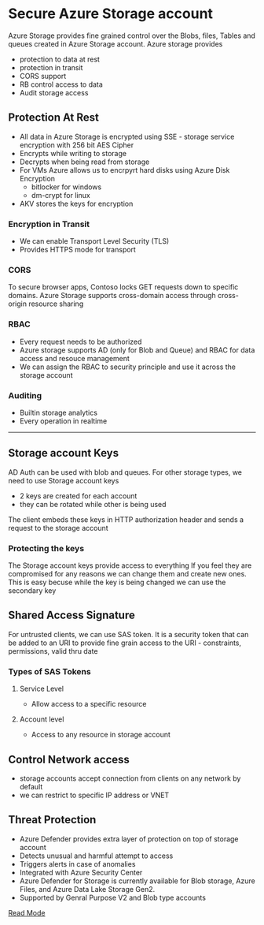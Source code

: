 # Secure Azure Storage account

Azure Storage provides fine grained control over the Blobs, files, Tables and queues created in Azure Storage account. Azure storage provides

- protection to data at rest
- protection in transit
- CORS support
- RB control access to data
- Audit storage access

## Protection At Rest

- All data in Azure Storage is encrypted using SSE - storage service encryption with 256 bit AES Cipher
- Encrypts while writing to storage
- Decrypts when being read from storage
- For VMs Azure allows us to encrpyrt hard disks using Azure Disk Encryption
  - bitlocker for windows
  - dm-crypt for linux
- AKV stores the keys for encryption

### Encryption in Transit

- We can enable Transport Level Security (TLS)
- Provides HTTPS mode for transport

### CORS

To secure browser apps, Contoso locks GET requests down to specific domains. Azure Storage supports cross-domain access through cross-origin resource sharing

### RBAC

- Every request needs to be authorized
- Azure storage supports AD (only for Blob and Queue) and RBAC for data access and resouce management
- We can assign the RBAC to security principle and use it across the storage account

### Auditing

- Builtin storage analytics
- Every operation in realtime

---

## Storage account Keys

AD Auth can be used with blob and queues. For other storage types, we need to use Storage account keys

- 2 keys are created for each account
- they can be rotated while other is being used

The client embeds these keys in HTTP authorization header and sends a request to the storage account

### Protecting the keys

The Storage account keys provide access to everything
If you feel they are compromised for any reasons we can change them and create new ones. This is easy becuse while the key is being changed we can use the secondary key

## Shared Access Signature

For untrusted clients, we can use SAS token. It is a security token that can be added to an URI to provide fine grain access to the URI - constraints, permissions, valid thru date

### Types of SAS Tokens

1. Service Level

   - Allow access to a specific resource

2. Account level
   - Access to any resource in storage account

## Control Network access

- storage accounts accept connection from clients on any network by default
- we can restrict to specific IP address or VNET

## Threat Protection

- Azure Defender provides extra layer of protection on top of storage account
- Detects unusual and harmful attempt to access
- Triggers alerts in case of anomalies
- Integrated with Azure Security Center
- Azure Defender for Storage is currently available for Blob storage, Azure Files, and Azure Data Lake Storage Gen2.
- Supported by Genral Purpose V2 and Blob type accounts

[Read Mode](https://docs.microsoft.com/en-us/learn/modules/secure-azure-storage-account/6-advanced-threat-protection)
